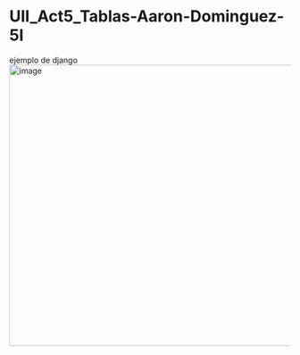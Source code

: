 # UII_Act5_Tablas-Aaron-Dominguez-5I
ejemplo de django
<img width="1593" height="504" alt="image" src="https://github.com/user-attachments/assets/819c9005-ab9a-4d92-9c16-3d4106f1acaa" />
